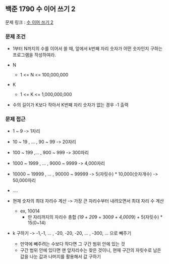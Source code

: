 ## 백준 1790 수 이어 쓰기 2

문제 링크 : [수 이어 쓰기 2](https://www.acmicpc.net/problem/1790)

### 문제 조건

- 1부터 N까지의 수를 이어서 쓸 때, 앞에서 k번째 자리 숫자가 어떤 숫자인지 구하는 프로그램을 작성하여라.

- N
    - 1 <= N <= 100,000,000
- K
    - 1 <= K <= 1,000,000,000
- 수의 길이가 K보다 작아서 K번째 자리 숫자가 없는 경우 -1 출력

### 문제 접근

- 1 ~ 9 -> 1자리
- 10 ~ 19 , ... , 90 ~ 99 -> 20자리
- 100 ~ 199 ,... , 900 ~ 999 -> 300자리
- 1000 ~ 1999 , ... , 9000 ~ 9999 -> 4,000자리
- 10000 ~ 19999 , ... , 90000 ~ 99999 -> 5(자릿수) * 10,000(숫자개수) -> 50,000자리
- ....

- 현재 숫자의 최대 자리수 계산 -> 가장 큰 자리수부터 내려오면서 최대 자리 수 계산
    - ex, 10014
        - 만 자리까지의 자리수 총합 (1*9 + 20*9 + 300*9 + 4,000*9) + 5(자릿수) * 15(0~14)
- k 구하기 -> -1,-1, ... , -20, -20, -20, ... , -300, ... 으로 빼주기
    - 만약에 빼주려는 수보다 작다면 그 구간 범위 안에 있는 것
    - 구간 범위 안에 있다면 맨 앞자리수는 찾은 것이니, 현재 구간의 자릿수로 남은 값을 나눈 값과 나머지를 활용해서 값 구하기 